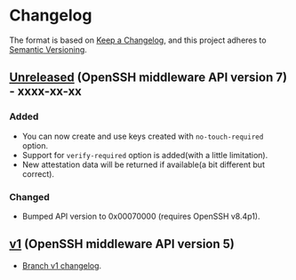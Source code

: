 <!-- markdownlint-disable MD024 -->
# Changelog

The format is based on [Keep a Changelog](https://keepachangelog.com/en/1.0.0/),
and this project adheres to [Semantic Versioning](https://semver.org/spec/v2.0.0.html).

## [Unreleased] (OpenSSH middleware API version 7) - xxxx-xx-xx

### Added

- You can now create and use keys created with `no-touch-required` option.
- Support for `verify-required` option is added(with a little limitation).
- New attestation data will be returned if available(a bit different but correct).

### Changed

- Bumped API version to 0x00070000 (requires OpenSSH v8.4p1).

## [v1] (OpenSSH middleware API version 5)

- [Branch v1 changelog](https://github.com/tavrez/openssh-sk-winhello/blob/v1/CHANGELOG.md).

[Unreleased]: https://github.com/tavrez/openssh-sk-winhello/compare/v1.0.2...HEAD
[v1]: https://github.com/tavrez/openssh-sk-winhello/tree/v1
